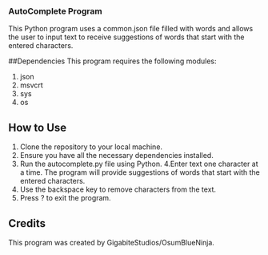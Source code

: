 ### AutoComplete Program
This Python program uses a common.json file filled with words and allows the user to input text to receive suggestions of words that start with the entered characters.

##Dependencies
This program requires the following modules:

1. json
2. msvcrt
3. sys
4. os
## How to Use
1. Clone the repository to your local machine.
2. Ensure you have all the necessary dependencies installed.
3. Run the autocomplete.py file using Python.
4.Enter text one character at a time. The program will provide suggestions of words that start with the entered characters.
5. Use the backspace key to remove characters from the text.
6. Press ? to exit the program.

## Credits
This program was created by GigabiteStudios/OsumBlueNinja.
